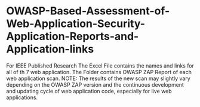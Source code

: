 # OWASP-Based-Assessment-of-Web-Application-Security-Application-Reports-and-Application-links
For IEEE Published Research
The Excel File contains the names and links for all of th 7 web application.
The Folder contains OWASP ZAP Report of each web application scan.
NOTE:
The results of the new scan may slightly vary depending on the OWASP ZAP version and the continuous development and updating cycle of web application code, especially for live web applications.
